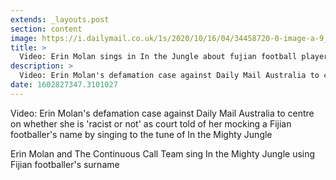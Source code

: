 ```yaml
--- 
extends: _layouts.post 
section: content 
image: https://i.dailymail.co.uk/1s/2020/10/16/04/34458720-0-image-a-9_1602820165032.jpg 
title: > 
  Video: Erin Molan sings in In the Jungle about fujian football player 
description: > 
  Video: Erin Molan's defamation case against Daily Mail Australia to centre on whether she is 'racist or not' as court told of her mocking a Fijian footballer's name by singing to the tune of In the Mighty JungleErin Molan and The Continuous Call Team sing In the Mighty Jungle using Fijian footballer's surname 
date: 1602827347.3101027 
--- 
```

Video: Erin Molan's defamation case against Daily Mail Australia to centre on whether she is 'racist or not' as court told of her mocking a Fijian footballer's name by singing to the tune of In the Mighty Jungle

Erin Molan and The Continuous Call Team sing In the Mighty Jungle using Fijian footballer's surname